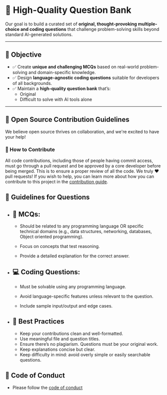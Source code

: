 # 🧠 High-Quality Question Bank
 
Our goal is to build a curated set of **original, thought-provoking multiple-choice and coding questions** that challenge problem-solving skills beyond standard AI-generated solutions.

---

## 🎯 Objective

- ✅ Create **unique and challenging MCQs** based on real-world problem-solving and domain-specific knowledge.
- ✅ Design **language-agnostic coding questions** suitable for developers of all backgrounds.
- ✅ Maintain a **high-quality question bank** that’s:
  - Original
  - Difficult to solve with AI tools alone

---

## 🌱 Open Source Contribution Guidelines

We believe open source thrives on collaboration, and we're excited to have your help!

### 🤝 How to Contribute

All code contributions, including those of people having commit access, must go through a pull request and be approved by a core developer before being merged. This is to ensure a proper review of all the code.
We truly ❤️ pull requests! If you wish to help, you can learn more about how you can contribute to this project in the [contribution guide](https://github.com/RushikeshMarkad16/OS-Friday-Questions/blob/main/CONTRIBUTING_GUIDLINES.md).

## 📘 Guidelines for Questions

- ## 🧩 MCQs:
    - Should be related to any programming language OR specific technical domains (e.g., data structures, networking, databases, Object oriented programming).

    - Focus on concepts that test reasoning.

    - Provide a detailed explanation for the correct answer.

- ## 💻 Coding Questions:
    - Must be solvable using any programming language.

    - Avoid language-specific features unless relevant to the question.

    - Include sample input/output and edge cases.

- ## 🧼 Best Practices
    - Keep your contributions clean and well-formatted.
    - Use meaningful file and question titles.
    - Ensure there’s no plagiarism. Questions must be your original work.
    - Keep explanations concise but clear.
    - Keep difficulty in mind: avoid overly simple or easily searchable questions.

## 🤝 Code of Conduct
- Please follow the [code of conduct](https://github.com/RushikeshMarkad16/OS-Friday-Questions/blob/main/CODE_OF_CONDUCT.md)
